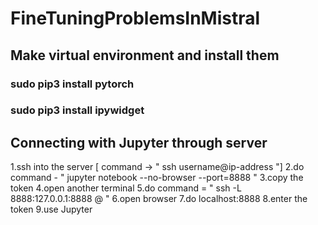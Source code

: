 # FineTuningProblemsInMistral
## Make virtual environment and install them
### sudo pip3 install pytorch
### sudo pip3 install ipywidget

## Connecting with Jupyter through server
1.ssh into the server [ command -> " ssh username@ip-address "]
2.do command - " jupyter notebook --no-browser --port=8888 "
3.copy the token
4.open another terminal
5.do command = " ssh -L 8888:127.0.0.1:8888 <user>@<IP> "
6.open browser
7.do localhost:8888
8.enter the token
9.use Jupyter
